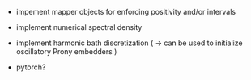 * impement mapper objects for enforcing positivity and/or intervals

* implement numerical spectral density

* implement harmonic bath discretization ( -> can be used to initialize oscillatory Prony embedders ) 

* pytorch?
